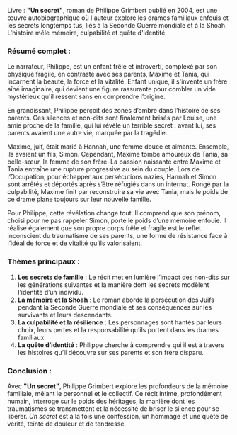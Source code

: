 
Livre : **"Un secret"**, roman de Philippe Grimbert publié en 2004, est une œuvre autobiographique où l'auteur explore les drames familiaux enfouis et les secrets longtemps tus, liés à la Seconde Guerre mondiale et à la Shoah. L'histoire mêle mémoire, culpabilité et quête d'identité.

### **Résumé complet :**

Le narrateur, Philippe, est un enfant frêle et introverti, complexé par son physique fragile, en contraste avec ses parents, Maxime et Tania, qui incarnent la beauté, la force et la vitalité. Enfant unique, il s'invente un frère aîné imaginaire, qui devient une figure rassurante pour combler un vide mystérieux qu'il ressent sans en comprendre l’origine.

En grandissant, Philippe perçoit des zones d’ombre dans l’histoire de ses parents. Ces silences et non-dits sont finalement brisés par Louise, une amie proche de la famille, qui lui révèle un terrible secret : avant lui, ses parents avaient une autre vie, marquée par la tragédie.

Maxime, juif, était marié à Hannah, une femme douce et aimante. Ensemble, ils avaient un fils, Simon. Cependant, Maxime tombe amoureux de Tania, sa belle-sœur, la femme de son frère. La passion naissante entre Maxime et Tania entraîne une rupture progressive au sein du couple. Lors de l’Occupation, pour échapper aux persécutions nazies, Hannah et Simon sont arrêtés et déportés après s’être réfugiés dans un internat. Rongé par la culpabilité, Maxime finit par reconstruire sa vie avec Tania, mais le poids de ce drame plane toujours sur leur nouvelle famille.

Pour Philippe, cette révélation change tout. Il comprend que son prénom, choisi pour ne pas rappeler Simon, porte le poids d’une mémoire enfouie. Il réalise également que son propre corps frêle et fragile est le reflet inconscient du traumatisme de ses parents, une forme de résistance face à l’idéal de force et de vitalité qu’ils valorisaient.

### **Thèmes principaux :**
1. **Les secrets de famille** : Le récit met en lumière l’impact des non-dits sur les générations suivantes et la manière dont les secrets modèlent l’identité d’un individu.
2. **La mémoire et la Shoah** : Le roman aborde la persécution des Juifs pendant la Seconde Guerre mondiale et ses conséquences sur les survivants et leurs descendants.
3. **La culpabilité et la résilience** : Les personnages sont hantés par leurs choix, leurs pertes et la responsabilité qu’ils portent dans les drames familiaux.
4. **La quête d’identité** : Philippe cherche à comprendre qui il est à travers les histoires qu’il découvre sur ses parents et son frère disparu.

### **Conclusion :**
Avec **"Un secret"**, Philippe Grimbert explore les profondeurs de la mémoire familiale, mêlant le personnel et le collectif. Ce récit intime, profondément humain, interroge sur le poids des héritages, la manière dont les traumatismes se transmettent et la nécessité de briser le silence pour se libérer. *Un secret* est à la fois une confession, un hommage et une quête de vérité, teinté de douleur et de tendresse.